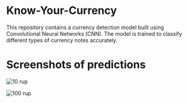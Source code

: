 # Know-Your-Currency

This repository contains a currency detection model built using Convolutional Neural Networks (CNN).
The model is trained to classify different types of currency notes accurately.

# Screenshots of predictions
![10 rup](https://github.com/alanlukee/Know-Your-Currency/assets/99173314/1854ce71-4181-4640-9f46-005705e890c4)

![100 rup](https://github.com/alanlukee/Know-Your-Currency/assets/99173314/18885747-0007-4357-8cd1-905caf81cd8d)

